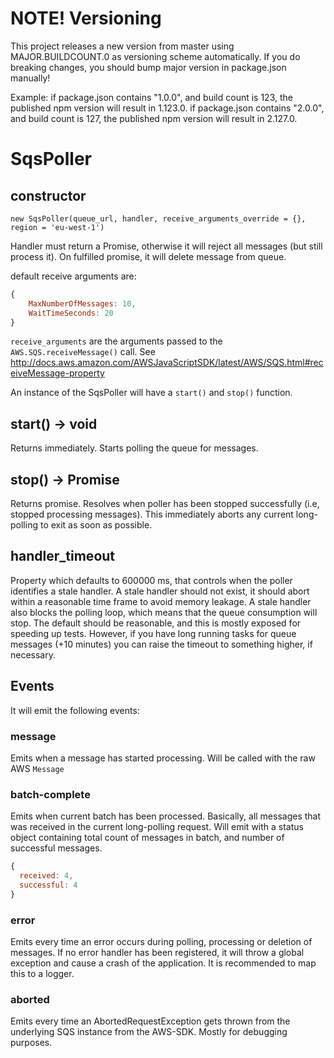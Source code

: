 # NOTE! Versioning

This project releases a new version from master using MAJOR.BUILDCOUNT.0 as versioning scheme automatically. If you do breaking changes, 
you should bump major version in package.json manually!

Example: if package.json contains "1.0.0", and build count is 123, the published npm version will result in 1.123.0.
if package.json contains "2.0.0", and build count is 127, the published npm version will result in 2.127.0.

# SqsPoller

## constructor

`new SqsPoller(queue_url, handler, receive_arguments_override = {}, region = 'eu-west-1')`

Handler must return a Promise, otherwise it will reject all messages 
(but still process it). On fulfilled promise, it will delete message 
from queue.

default receive arguments are:

```javascript
{
    MaxNumberOfMessages: 10,
    WaitTimeSeconds: 20
}
```

`receive_arguments` are the arguments passed to the `AWS.SQS.receiveMessage()` call. See http://docs.aws.amazon.com/AWSJavaScriptSDK/latest/AWS/SQS.html#receiveMessage-property
 
An instance of the SqsPoller will have a `start()` and `stop()` function. 

## start() -> void

Returns immediately. Starts polling the queue for messages.

## stop() -> Promise

Returns promise. Resolves when poller has been stopped successfully 
(i.e, stopped processing messages). This immediately aborts any current long-polling to exit as soon as possible.

## handler_timeout

Property which defaults to 600000 ms, that controls when the poller identifies a stale handler. A stale handler should not exist, it should 
abort within a reasonable time frame to avoid memory leakage. A stale handler also blocks the polling loop, which means that the queue consumption will stop.
The default should be reasonable, and this is mostly exposed for speeding up tests. However, if you have long running tasks for queue messages (+10 minutes)
you can raise the timeout to something higher, if necessary.

## Events
It will emit the following events:

### message

Emits when a message has started processing. Will be called with the raw 
AWS `Message`

### batch-complete

Emits when current batch has been processed. Basically, all messages 
that was received in the current long-polling request. Will emit with a 
status object containing total count of messages in batch, and number of 
successful messages.

```javascript
{
  received: 4,
  successful: 4
}
```

### error

Emits every time an error occurs during polling, processing or deletion 
of messages. If no error handler has been registered, it will throw a 
global exception and cause a crash of the application. It is recommended 
to map this to a logger.

### aborted

Emits every time an AbortedRequestException gets thrown from the underlying SQS instance from the AWS-SDK. Mostly for debugging purposes.


